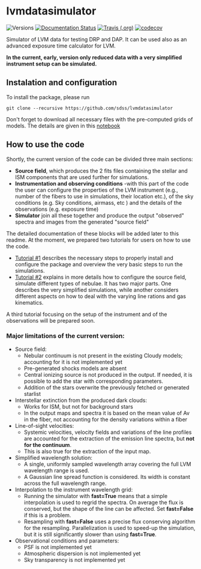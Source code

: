 # lvmdatasimulator

![Versions](https://img.shields.io/badge/python->3.7-blue)
[![Documentation Status](https://readthedocs.org/projects/sdss-lvmdatasimulator/badge/?version=latest)](https://sdss-lvmdatasimulator.readthedocs.io/en/latest/?badge=latest)
[![Travis (.org)](https://img.shields.io/travis/sdss/lvmdatasimulator)](https://travis-ci.org/sdss/lvmdatasimulator)
[![codecov](https://codecov.io/gh/sdss/lvmdatasimulator/branch/main/graph/badge.svg)](https://codecov.io/gh/sdss/lvmdatasimulator)

Simulator of LVM data for testing DRP and DAP. It can be used also as an advanced exposure time calculator for LVM.

**In the current, early, version only reduced data with a very simplified instrument setup can be simulated.**

## Instalation and configuration
To install the package, please run

```git clone --recursive https://github.com/sdss/lvmdatasimulator```

Don't forget to download all necessary files with the pre-computed grids of models.
The details are given in this [notebook](examples/LVM_data_simulator_tutorial1.ipynb)


## How to use the code

Shortly, the current version of the code can be divided three main sections:
- **Source field**, which produces the 2 fits files containing the stellar and ISM components that are used further for simulations.
- **Instrumentation and observing conditions** -with this part of the code the user can configure the properties of the LVM instrument (e.g., number of the fibers to use in simulations, their location etc.), of the sky conditions (e.g. Sky conditions, airmass, etc ) and the details of the observations (e.g. exposure time)
- **Simulator** join all these together and produce the output "observed" spectra and images from the generated "source field"

The detailed documentation of these blocks will be added later to this readme.
At the moment, we prepared two tutorials for users on how to use the code.

- [Tutorial #1](examples/LVM_data_simulator_tutorial1.ipynb) describes the necessary steps to properly install and configure the package and overview the very basic steps to run the simulations.
- [Tutorial #2](examples/LVM_data_simulator_tutorial2.ipynb) explains in more details how to configure the source field, simulate different types of nebulae. It has two major parts. One describes the very simplified simulations, while another considers different aspects on how to deal with the varying line rations and gas kinematics.

A third tutorial focusing on the setup of the instrument and of the observations will be prepared soon.



### Major limitations of the current version:


- Source field:
  - Nebular continuum is not present in the existing Cloudy models; accounting for it is not implemented yet
  - Pre-generated shocks models are absent
  - Central ionizing source is not produced in the output.
  If needed, it is possible to add the star with corresponding parameters.
  - Addition of the stars overwrite the previously fetched or generated starlist
- Interstellar extinction from the produced dark clouds:
  - Works for ISM, but not for background stars
  - In the output maps and spectra it is based on the mean value of Av in the fiber, not accounting for the density variations within a fiber
- Line-of-sight velocities:
  - Systemic velocities, velocity fields and variations of the line profiles are accounted for the extraction of the emission line spectra, but **not for the continuum**.
  - This is also true for the extraction of the input map.
- Simplified wavelength solution:
  - A single, uniformly sampled wavelength array covering the full LVM wavelength range is used.
  - A Gaussian line spread function is considered. Its width is constant across the full wavelength range.
- Interpolation to the instrument wavelength grid:
  - Running the simulator with **fast=True** means that a simple interpolation is used to regrid the spectra. On average the flux is conserved, but the shape of the line can be affected. Set **fast=False** if this is a problem.
  - Resampling with **fast=False** uses a precise flux conserving algorithm for the resampling. Parallelization is used to speed-up the simulation, but it is still significantly slower than using **fast=True**.
- Observational conditions and parameters:
  - PSF is not implemented yet
  - Atmospheric dispersion is not implemented yet
  - Sky transparency is not implemented yet

